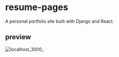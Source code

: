 # resume-pages

A personal portfolio site built with Django and React.

## preview

![localhost_3000_](https://github.com/user-attachments/assets/910aa99c-14ce-40fa-83b0-74f29376d045)
